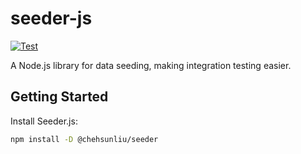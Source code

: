 # seeder-js

[![Test](https://github.com/chehsunliu/seeder.js/actions/workflows/test.yml/badge.svg)](https://github.com/chehsunliu/seeder.js/actions/workflows/test.yml)

A Node.js library for data seeding, making integration testing easier.

## Getting Started

Install Seeder.js:

```sh
npm install -D @chehsunliu/seeder
```
